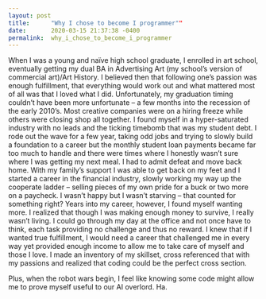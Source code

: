 ```yaml
---
layout: post
title:      "Why I chose to become I programmer""
date:       2020-03-15 21:37:38 -0400
permalink:  why_i_chose_to_become_i_programmer
---
```




When I was a young and naïve high school graduate, I enrolled in art school, eventually getting my dual BA in Advertising Art (my school’s version of commercial art)/Art History. I believed then that following one’s passion was enough fulfillment, that everything would work out and what mattered most of all was that I loved what I did. Unfortunately, my graduation timing couldn’t have been more unfortunate – a few months into the recession of the early 2010’s. Most creative companies were on a hiring freeze while others were closing shop all together.  I found myself in a hyper-saturated industry with no leads and the ticking timebomb that was my student debt.  I rode out the wave for a few year, taking odd jobs and trying to slowly build a foundation to a career but the monthly student loan payments became far too much to handle and there were times where I honestly wasn’t sure where I was getting my next meal.
I had to admit defeat and move back home. With my family’s support I was able to get back on my feet and I started a career in the financial industry, slowly working my way up the cooperate ladder – selling pieces of my own pride for a buck or two more on a paycheck. 
I wasn’t happy but I wasn’t starving – that counted for something right?
Years into my career, however, I found myself wanting more. I realized that though I was making enough money to survive, I really wasn’t living.  I could go through my day at the office and not once have to think, each task providing no challenge and thus no reward. 
I knew that if I wanted true fulfillment, I would need a career that challenged me in every way yet provided enough income to allow me to take care of myself and those I love. I made an inventory of my skillset, cross referenced that with my passions and realized that coding could be the perfect cross section. 


Plus, when the robot wars begin, I feel like knowing some code might allow me to prove myself useful to our AI overlord.  Ha. 

